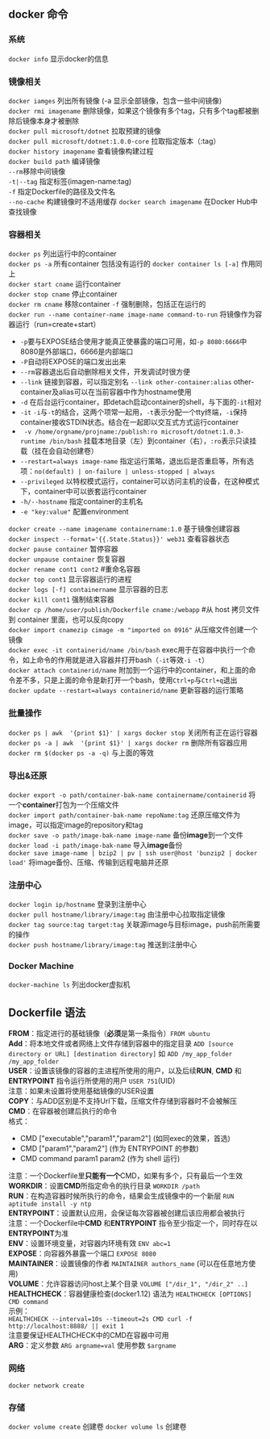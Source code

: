 ## docker 命令 ##  

### 系统 ###  

`docker info` 显示docker的信息  

### 镜像相关 ###  

`docker iamges` 列出所有镜像 (-a 显示全部镜像，包含一些中间镜像)  
`docker rmi imagename` 删除镜像，如果这个镜像有多个tag，只有多个tag都被删除后镜像本身才被删除  
`docker pull microsoft/dotnet` 拉取预建的镜像  
`docker pull microsoft/dotnet:1.0.0-core` 拉取指定版本（:tag）  
`docker history imagename` 查看镜像构建过程    
`docker build path` 编译镜像  
 `--rm`移除中间镜像  
 `-t|--tag` 指定标签(imagen-name:tag)  
 `-f` 指定Dockerfile的路径及文件名  
 `--no-cache` 构建镜像时不适用缓存
`docker search imagename` 在Docker Hub中查找镜像

### 容器相关 ###  

`docker ps` 列出运行中的container  
`docker ps -a` 所有container 包括没有运行的
`docker container ls [-a]` 作用同上    
`docker start cname` 运行container  
`docker stop cname` 停止container  
`docker rm cname` 移除container `-f` 强制删除，包括正在运行的  
`docker run --name container-name image-name command-to-run` 将镜像作为容器运行（run=create+start）  
 - `-p`要与EXPOSE结合使用才能真正使暴露的端口可用，如`-p 8080:6666`中8080是外部端口，6666是内部端口  
 - `-P`自动将EXPOSE的端口发出出来  
 - `--rm`容器退出后自动删除相关文件，开发调试时很方便  
 - `--link` 链接到容器，可以指定别名 `--link other-container:alias` other-container及alias可以在当前容器中作为hostname使用  
 - `-d` 在后台运行container，即detach启动container的shell，与下面的`-it`相对  
 - `-it` `-i`与`-t`的结合，这两个项常一起用，`-t`表示分配一个tty终端，`-i`保持container接收STDIN状态。结合在一起即以交互式方式运行container  
 - ` -v /home/orgname/projname:/publish:ro microsoft/dotnet:1.0.3-runtime /bin/bash` 挂载本地目录（左）到container（右），`:ro`表示只读挂载（挂在会自动创建卷）  
 - `--restart=always image-name` 指定运行策略，退出后是否重启等，所有选项：`no(default) | on-failure | unless-stopped | always`  
 - `--privileged` 以特权模式运行，container可以访问主机的设备，在这种模式下，container中可以嵌套运行container  
 - `-h/--hostname` 指定container的主机名  
 - `-e "key:value"` 配置environment

`docker create --name imagename containername:1.0` 基于镜像创建容器  
`docker inspect --format='{{.State.Status}}' web31` 查看容器状态  
`docker pause container` 暂停容器  
`docker unpause container` 恢复容器  
`docker rename cont1 cont2` #重命名容器  
`docker top cont1` 显示容器运行的进程  
`docker logs [-f] containername` 显示容器的日志  
`docker kill cont1` 强制结束容器  
`docker cp /home/user/publish/Dockerfile cname:/webapp` #从 host 拷贝文件到 container 里面，也可以反向copy  
`docker import cnamezip cimage -m "imported on 0916"` 从压缩文件创建一个镜像  
`docker exec -it containerid/name /bin/bash`   exec用于在容器中执行一个命令，如上命令的作用就是进入容器并打开bash（`-it`等效`-i -t`）  
`docker attach containerid/name` 附加到一个运行中的container，和上面的命令差不多，只是上面的命令是新打开一个bash，使用`Ctrl+p`与`Ctrl+q`退出  
`docker update --restart=always containerid/name` 更新容器的运行策略  

### 批量操作 ###  

`docker ps | awk  '{print $1}' | xargs docker stop` 关闭所有正在运行容器  
`docker ps -a | awk  '{print $1}' | xargs docker rm` 删除所有容器应用  
`docker rm $(docker ps -a -q)` 与上面的等效  

### 导出&还原 ###  

`docker export -o path/container-bak-name containername/containerid` 将一个**container**打包为一个压缩文件  
`docker import path/container-bak-name repoName:tag` 还原压缩文件为image，可以指定image的repository和tag  
`docker save -o path/image-bak-name image-name` 备份**image**到一个文件  
`docker load -i path/image-bak-name` 导入**image**备份  
`docker save image-name | bzip2 | pv | ssh user@host 'bunzip2 | docker load'` 将image备份、压缩、传输到远程电脑并还原  

### 注册中心 ###  

`docker login ip/hostname` 登录到注册中心  
`docker pull hostname/library/image:tag` 由注册中心拉取指定镜像  
`docker tag source:tag target:tag` 关联源image与目标image，push前所需要的操作  
`docker push hostname/library/image:tag` 推送到注册中心  

### Docker Machine ###  

`docker-machine ls` 列出docker虚拟机  

## Dockerfile 语法 ##  

**FROM**：指定进行的基础镜像（**必须**是第一条指令）`FROM ubuntu`  
**Add**：将本地文件或者网络上文件存储到容器中的指定目录  `ADD [source directory or URL] [destination directory]` 如 `ADD /my_app_folder /my_app_folder`  
**USER**：设置该镜像的容器的主进程所使用的用户，以及后续**RUN**, **CMD** 和 **ENTRYPOINT** 指令运行所使用的用户 `USER 751`(UID)  
注意：如果未设置将使用基础镜像的USER设置  
**COPY**：与ADD区别是不支持Url下载，压缩文件存储到容器时不会被解压  
**CMD**：在容器被创建后执行的命令  
格式：  

 - CMD ["executable","param1","param2"] (如同exec的效果，首选)  
 - CMD ["param1","param2"] (作为 ENTRYPOINT 的参数)  
 - CMD command param1 param2 (作为 shell 运行)  

注意：一个Dockerfile里**只能有一个**CMD，如果有多个，只有最后一个生效  
**WORKDIR**：设置**CMD**所指定命令的执行目录 `WORKDIR /path`  
**RUN**：在构造容器时候所执行的命令，结果会生成镜像中的一个新层 `RUN aptitude install -y ntp`  
**ENTRYPOINT**：设置默认应用，会保证每次容器被创建后该应用都会被执行  
注意：一个Dockerfile中**CMD** 和**ENTRYPOINT** 指令至少指定一个，同时存在以**ENTRYPOINT**为准  
**ENV**：设置环境变量，对容器内环境有效 `ENV abc=1`  
**EXPOSE**：向容器外暴露一个端口 `EXPOSE 8080`  
**MAINTAINER**：设置镜像的作者 `MAINTAINER authors_name` (可以在任意地方使用)  
**VOLUME**：允许容器访问host上某个目录 `VOLUME ["/dir_1", "/dir_2" ..]`  
**HEALTHCHECK**：容器健康检查(docker1.12) 语法为 `HEALTHCHECK [OPTIONS] CMD command`  
示例：  
`HEALTHCHECK --interval=10s --timeout=2s CMD curl -f http://localhost:8888/ || exit 1`  
注意要保证HEALTHCHECK中的CMD在容器中可用  
**ARG**：定义参数 `ARG argname=val` 使用参数 `$argname`  

### 网络 ###  

`docker network create`  

### 存储 ###  

`docker volume create` 创建卷
`docker volume ls` 创建卷
